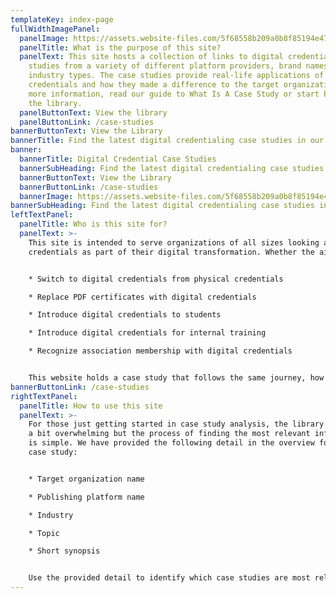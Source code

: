 ```yaml
---
templateKey: index-page
fullWidthImagePanel:
  panelImage: https://assets.website-files.com/5f68558b209a0b8f85194e47/5fdb7a8539bf2d2757ead9a2_premium_white_labelling-premium_wl_fullpage.png
  panelTitle: What is the purpose of this site?
  panelText: This site hosts a collection of links to digital credential case
    studies from a variety of different platform providers, brand names, and
    industry types. The case studies provide real-life applications of digital
    credentials and how they made a difference to the target organization. For
    more information, read our guide to What Is A Case Study or start browsing
    the library.
  panelButtonText: View the library
  panelButtonLink: /case-studies
bannerButtonText: View the Library
bannerTitle: Find the latest digital credentialing case studies in our library. test
banner:
  bannerTitle: Digital Credential Case Studies
  bannerSubHeading: Find the latest digital credentialing case studies in our library.
  bannerButtonText: View the Library
  bannerButtonLink: /case-studies
  bannerImage: https://assets.website-files.com/5f68558b209a0b8f85194e47/6001d1c8a266bd470d7a9b12_Hero-Background.jpg
bannerSubHeading: Find the latest digital credentialing case studies in our library.
leftTextPanel:
  panelTitle: Who is this site for?
  panelText: >-
    This site is intended to serve organizations of all sizes looking at digital
    credentials as part of their digital transformation. Whether the aim is to:


    * Switch to digital credentials from physical credentials

    * Replace PDF certificates with digital credentials

    * Introduce digital credentials to students

    * Introduce digital credentials for internal training

    * Recognize association membership with digital credentials


    This website holds a case study that follows the same journey, how the organization achieved it, and what results were accomplished after implementation.
bannerButtonLink: /case-studies
rightTextPanel:
  panelTitle: How to use this site
  panelText: >-
    For those just getting started in case study analysis, the library can seem
    a bit overwhelming but the process of finding the most relevant information
    is simple. We have provided the following detail in the overview for each
    case study:


    * Target organization name

    * Publishing platform name

    * Industry

    * Topic

    * Short synopsis


    Use the provided detail to identify which case studies are most relevant to the organization’s intentions for switching to digital credentials, then follow the link to read the case study.
---
```

